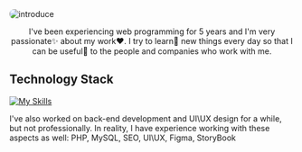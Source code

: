 <img src='./banner.jpg' alt='introduce' style='border-radius : 8px'/>

<p style='text-align:center'>
I've been experiencing web programming for 5 years and I'm very passionate✨ about my work❤. I try to learn🧐 new things every day so that I can be useful💪 to the people and companies who work with me.
</p>

## Technology Stack
[![My Skills](https://skillicons.dev/icons?i=html,css,js,ts,react,next,mui,emotion,styledcomponents,figma,git,github,redux,sass,vite,vscode)](https://skillicons.dev)

<p>I've also worked on back-end development and UI\UX design for a while, but not professionally. In reality, I have experience working with these aspects as well: PHP, MySQL, SEO, UI\UX, Figma, StoryBook</p>
